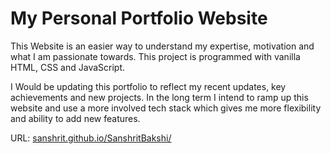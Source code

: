 # My Personal Portfolio Website

This Website is an easier way to understand my expertise, motivation and what I am passionate towards.
This project is programmed with vanilla HTML, CSS and JavaScript.

I Would be updating this portfolio to reflect my recent updates, key achievements and new projects. In the long term I intend to ramp up this website and use a more involved tech stack which gives me more flexibility and ability to add new features.


URL: [sanshrit.github.io/SanshritBakshi/](Sanshrit)
